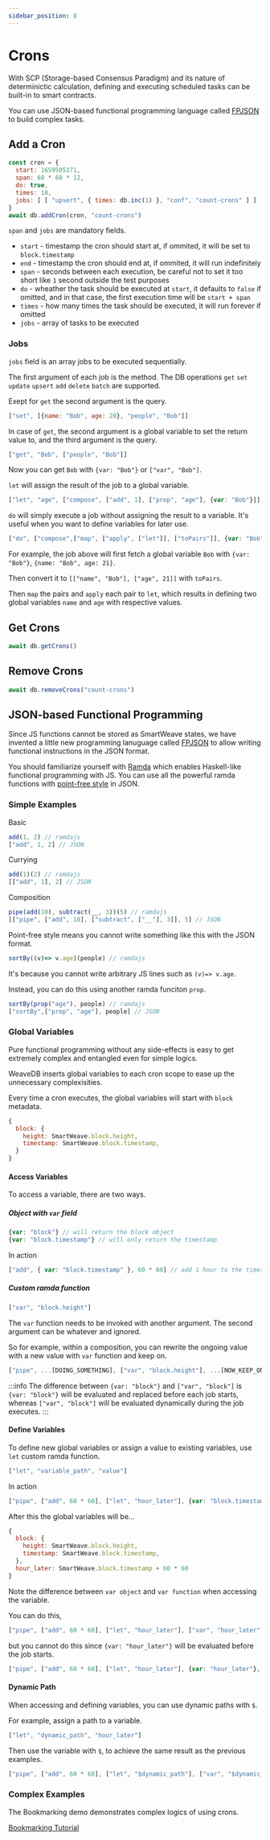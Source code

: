 ```yaml
---
sidebar_position: 8
---
```

# Crons

With SCP (Storage-based Consensus Paradigm) and its nature of determinictic calculation, defining and executing scheduled tasks can be built-in to smart contracts.

You can use JSON-based functional programming language called [FPJSON](https://fpjson.weavedb.dev) to build complex tasks.

## Add a Cron

```js
const cron = {
  start: 1659505371,
  span: 60 * 60 * 12,
  do: true,
  times: 10,
  jobs: [ [ "upsert", { times: db.inc(1) }, "conf", "count-crons" ] ]
}
await db.addCron(cron, "count-crons")
```
`span` and `jobs` are mandatory fields.

- `start` - timestamp the cron should start at, if ommited, it will be set to `block.timestamp`
- `end` - timestamp the cron should end at, if ommited, it will run indefinitely
- `span` - seconds between each execution, be careful not to set it too short like `1` second outside the test purposes
- `do` - wheather the task should be executed at `start`, it defaults to `false` if omitted, and in that case, the first execution time will be `start + span`
- `times` - how many times the task should be executed, it will run forever if omitted
- `jobs` - array of tasks to be executed

### Jobs

`jobs` field is an array jobs to be executed sequentially.

The first argument of each job is the method. The DB operations `get` `set` `update` `upsert` `add` `delete` `batch` are supported.

Exept for `get` the second argument is the query.

```js
["set", [{name: "Bob", age: 20}, "people", "Bob"]]
```

In case of `get`, the second argument is a global variable to set the return value to, and the third argument is the query.

```js
["get", "Bob", ["people", "Bob"]]
```
Now you can get `Bob` with `{var: "Bob"}` or `["var", "Bob"]`.

`let` will assign the result of the job to a global variable.

```js
["let", "age", ["compose", ["add", 1], ["prop", "age"], {var: "Bob"}]]
```

`do` will simply execute a job without assigning the result to a variable. It's useful when you want to define variables for later use.

```js
["do", ["compose",["map", ["apply", ["let"]], ["toPairs"]], {var: "Bob"}]]
```
For example, the job above will first fetch a global variable `Bob` with `{var: "Bob"}`, `{name: "Bob", age: 21}`.

Then convert it to `[["name", "Bob"], ["age", 21]]` with `toPairs`.

Then `map` the pairs and `apply` each pair to `let`, which results in defining two global variables `name` and `age` with respective values.

## Get Crons

```js
await db.getCrons()
```

## Remove Crons

```js
await db.removeCrons("count-crons")
```

## JSON-based Functional Programming

Since JS functions cannot be stored as SmartWeave states, we have invented a little new programming lanuguage called [FPJSON](https://fpjson.weavedb.dev) to allow writing functional instructions in the JSON format.

You should familiarize yourself with [Ramda](https://ramdajs.com) which enables Haskell-like functional programming with JS. You can use all the powerful ramda functions with [point-free style](https://ramdajs.com) in JSON.

### Simple Examples

Basic

```js
add(1, 2) // ramdajs
["add", 1, 2] // JSON
```

Currying

```js
add(1)(2) // ramdajs
[["add", 1], 2] // JSON
```

Composition

```js
pipe(add(10), subtract(__, 3))(5) // ramdajs
[["pipe", ["add", 10], ["subtract", ["__"], 3]], 5] // JSON
```

Point-free style means you cannot write something like this with the JSON format.

```js
sortBy((v)=> v.age)(people) // ramdajs
```

It's because you cannot write arbitrary JS lines such as `(v)=> v.age`.

Instead, you can do this using another ramda funciton `prop`.

```js
sortBy(prop("age"), people) // ramdajs
["sortBy",["prop", "age"], people] // JSON
```

### Global Variables

Pure functional programming without any side-effects is easy to get extremely complex and entangled even for simple logics.

WeaveDB inserts global variables to each cron scope to ease up the unnecessary complexisities.

Every time a cron executes, the global variables will start with `block` metadata.

```js
{
  block: {
    height: SmartWeave.block.height,
    timestamp: SmartWeave.block.timestamp,
  }
}
```

#### Access Variables

To access a variable, there are two ways.

##### Object with `var` field

```js
{var: "block"} // will return the block object
{var: "block.timestamp"} // will only return the timestamp
```

In action

```js
["add", { var: "block.timestamp" }, 60 * 60] // add 1 hour to the timestamp
```

##### Custom ramda function

```js
["var", "block.height"]
```

The `var` function needs to be invoked with another argument. The second argument can be whatever and ignored.

So for example, within a composition, you can rewrite the ongoing value with a new value with `var` function and keep on.

```js
["pipe", ...[DOING_SOMETHING], ["var", "block.height"], ...[NOW_KEEP_ON_WITH_BLOCK_HEIGHT]]
```

:::info
The difference between `{var: "block"}` and `["var", "block"]` is `{var: "block"}` will be evaluated and replaced before each job starts, whereas `["var", "block"]` will be evaluated dynamically during the job executes.
:::


#### Define Variables

To define new global variables or assign a value to existing variables, use `let` custom ramda function.

```js
["let", "variable_path", "value"]
```

In action

```js
["pipe", ["add", 60 * 60], ["let", "hour_later"], {var: "block.timestamp"}]
```

After this the global variables will be...

```js
{
  block: {
    height: SmartWeave.block.height,
    timestamp: SmartWeave.block.timestamp,
  },
  hour_later: SmartWeave.block.timestamp + 60 * 60
}
```

Note the difference between `var object` and `var function` when accessing the variable.

You can do this,

```js
["pipe", ["add", 60 * 60], ["let", "hour_later"], ["var", "hour_later"], {var: "block.timestamp"}]
```

but you cannot do this since `{var: "hour_later"}` will be evaluated before the job starts.

```js
["pipe", ["add", 60 * 60], ["let", "hour_later"], {var: "hour_later"}, {var: "block.timestamp"}]
```

#### Dynamic Path

When accessing and defining variables, you can use dynamic paths with `$`.

For example, assign a path to a variable.

```js
["let", "dynamic_path", "hour_later"]
```

Then use the variable with `$`, to achieve the same result as the previous examples.

```js
["pipe", ["add", 60 * 60], ["let", "$dynamic_path"], ["var", "$dynamic_path"], {var: "block.timestamp"}]
```

### Complex Examples

The Bookmarking demo demonstrates complex logics of using crons.

[Bookmarking Tutorial](/docs/examples/bookmarks#advanced-calculate-bookmark-counts-with-cron)
